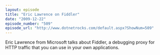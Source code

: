 ```yaml
---
layout: episode
title: "Eric Lawrence on Fiddler"
date: "2009-12-22"
episode_number: "509"
episode_url: "http://www.dotnetrocks.com/default.aspx?ShowNum=509"
---
```


Eric Lawrence from Microsoft talks about Fiddler, a debugging proxy for HTTP traffic that you can use in your own applications.
